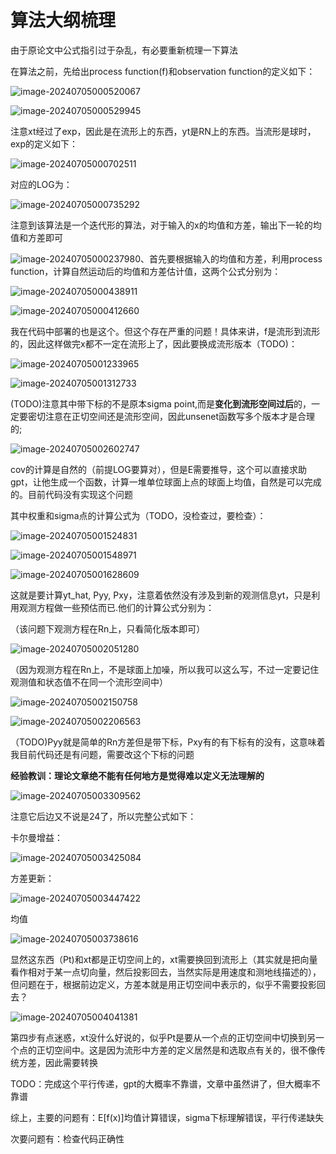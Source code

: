 # 算法大纲梳理

由于原论文中公式指引过于杂乱，有必要重新梳理一下算法

在算法之前，先给出process function(f)和observation function的定义如下：

![image-20240705000520067](C:\Users\hhq\AppData\Roaming\Typora\typora-user-images\image-20240705000520067.png)

![image-20240705000529945](C:\Users\hhq\AppData\Roaming\Typora\typora-user-images\image-20240705000529945.png)

注意xt经过了exp，因此是在流形上的东西，yt是RN上的东西。当流形是球时，exp的定义如下：

![image-20240705000702511](C:\Users\hhq\AppData\Roaming\Typora\typora-user-images\image-20240705000702511.png)

对应的LOG为：

![image-20240705000735292](C:\Users\hhq\AppData\Roaming\Typora\typora-user-images\image-20240705000735292.png)

注意到该算法是一个迭代形的算法，对于输入的x的均值和方差，输出下一轮的均值和方差即可

![image-20240705000237980](C:\Users\hhq\AppData\Roaming\Typora\typora-user-images\image-20240705000237980.png)、首先要根据输入的均值和方差，利用process function，计算自然运动后的均值和方差估计值，这两个公式分别为：

![image-20240705000438911](C:\Users\hhq\AppData\Roaming\Typora\typora-user-images\image-20240705000438911.png)

![image-20240705000412660](C:\Users\hhq\AppData\Roaming\Typora\typora-user-images\image-20240705000412660.png)

我在代码中部署的也是这个。但这个存在严重的问题！具体来讲，f是流形到流形的，因此这样做完x都不一定在流形上了，因此要换成流形版本（TODO)：

![image-20240705001233965](C:\Users\hhq\AppData\Roaming\Typora\typora-user-images\image-20240705001233965.png)

![image-20240705001312733](C:\Users\hhq\AppData\Roaming\Typora\typora-user-images\image-20240705001312733.png)

(TODO)注意其中带下标的不是原本sigma point,而是**变化到流形空间过后**的，一定要密切注意在正切空间还是流形空间，因此unsenet函数写多个版本才是合理的;

![image-20240705002602747](C:\Users\hhq\AppData\Roaming\Typora\typora-user-images\image-20240705002602747.png)

cov的计算是自然的（前提LOG要算对），但是E需要推导，这个可以直接求助gpt，让他生成一个函数，计算一堆单位球面上点的球面上均值，自然是可以完成的。目前代码没有实现这个问题

其中权重和sigma点的计算公式为（TODO，没检查过，要检查）：

![image-20240705001524831](C:\Users\hhq\AppData\Roaming\Typora\typora-user-images\image-20240705001524831.png)

![image-20240705001548971](C:\Users\hhq\AppData\Roaming\Typora\typora-user-images\image-20240705001548971.png)

![image-20240705001628609](C:\Users\hhq\AppData\Roaming\Typora\typora-user-images\image-20240705001628609.png)

这就是要计算yt_hat, Pyy, Pxy，注意着依然没有涉及到新的观测信息yt，只是利用观测方程做一些预估而已.他们的计算公式分别为：

（该问题下观测方程在Rn上，只看简化版本即可）

![image-20240705002051280](C:\Users\hhq\AppData\Roaming\Typora\typora-user-images\image-20240705002051280.png)

（因为观测方程在Rn上，不是球面上加噪，所以我可以这么写，不过一定要记住观测值和状态值不在同一个流形空间中）

![image-20240705002150758](C:\Users\hhq\AppData\Roaming\Typora\typora-user-images\image-20240705002150758.png)

![image-20240705002206563](C:\Users\hhq\AppData\Roaming\Typora\typora-user-images\image-20240705002206563.png)

（TODO)Pyy就是简单的Rn方差但是带下标，Pxy有的有下标有的没有，这意味着我目前代码还是有问题，需要改这个下标的问题

**经验教训：理论文章绝不能有任何地方是觉得难以定义无法理解的**

![image-20240705003309562](C:\Users\hhq\AppData\Roaming\Typora\typora-user-images\image-20240705003309562.png)

注意它后边又不说是24了，所以完整公式如下：

卡尔曼增益：

![image-20240705003425084](C:\Users\hhq\AppData\Roaming\Typora\typora-user-images\image-20240705003425084.png)

方差更新：

![image-20240705003447422](C:\Users\hhq\AppData\Roaming\Typora\typora-user-images\image-20240705003447422.png)

均值

![image-20240705003738616](C:\Users\hhq\AppData\Roaming\Typora\typora-user-images\image-20240705003738616.png)

显然这东西（Pt)和xt都是正切空间上的，xt需要换回到流形上（其实就是把向量看作相对于某一点切向量，然后投影回去，当然实际是用速度和测地线描述的），但问题在于，根据前边定义，方差本就是用正切空间中表示的，似乎不需要投影回去？

![image-20240705004041381](C:\Users\hhq\AppData\Roaming\Typora\typora-user-images\image-20240705004041381.png)

第四步有点迷惑，xt没什么好说的，似乎Pt是要从一个点的正切空间中切换到另一个点的正切空间中。这是因为流形中方差的定义居然是和选取点有关的，很不像传统方差，因此需要转换

TODO：完成这个平行传递，gpt的大概率不靠谱，文章中虽然讲了，但大概率不靠谱



综上，主要的问题有：E[f(x)]均值计算错误，sigma下标理解错误，平行传递缺失

次要问题有：检查代码正确性